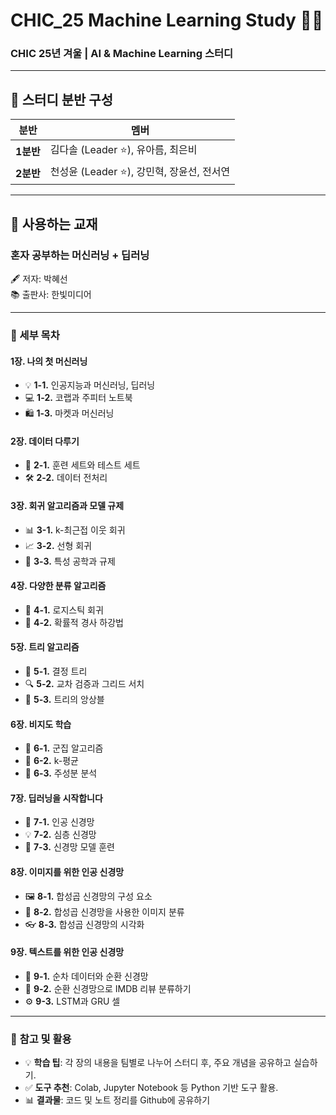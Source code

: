 # **CHIC_25** Machine Learning Study 🧠🤖  
### **CHIC 25년 겨울 | AI & Machine Learning 스터디**

---

## 👥 **스터디 분반 구성**

| **분반** | **멤버**                                |
|----------|----------------------------------------|
| **1분반** | 김다솔 (Leader ⭐), 유아름, 최은비         |
| **2분반** | 천성윤 (Leader ⭐), 강민혁, 장윤선, 전서연 |

---

## 📘 **사용하는 교재**
### **혼자 공부하는 머신러닝 + 딥러닝**  
🖋️ 저자: 박혜선  
📚 출판사: 한빛미디어  

---

### **📂 세부 목차**  
#### **1장. 나의 첫 머신러닝**  
- 💡 **1-1.** 인공지능과 머신러닝, 딥러닝  
- 💻 **1-2.** 코랩과 주피터 노트북  
- 🛍️ **1-3.** 마켓과 머신러닝  

#### **2장. 데이터 다루기**  
- 🧪 **2-1.** 훈련 세트와 테스트 세트  
- 🛠️ **2-2.** 데이터 전처리  

#### **3장. 회귀 알고리즘과 모델 규제**  
- 📊 **3-1.** k-최근접 이웃 회귀  
- 📈 **3-2.** 선형 회귀  
- 🔧 **3-3.** 특성 공학과 규제  

#### **4장. 다양한 분류 알고리즘**  
- 🔑 **4-1.** 로지스틱 회귀  
- 🚀 **4-2.** 확률적 경사 하강법  

#### **5장. 트리 알고리즘**  
- 🌳 **5-1.** 결정 트리  
- 🔍 **5-2.** 교차 검증과 그리드 서치  
- 🌟 **5-3.** 트리의 앙상블  

#### **6장. 비지도 학습**  
- 👥 **6-1.** 군집 알고리즘  
- 🎯 **6-2.** k-평균  
- 🧮 **6-3.** 주성분 분석  

#### **7장. 딥러닝을 시작합니다**  
- 🧠 **7-1.** 인공 신경망  
- 💡 **7-2.** 심층 신경망  
- 🔄 **7-3.** 신경망 모델 훈련  

#### **8장. 이미지를 위한 인공 신경망**  
- 🖼️ **8-1.** 합성곱 신경망의 구성 요소  
- 📸 **8-2.** 합성곱 신경망을 사용한 이미지 분류  
- 👓 **8-3.** 합성곱 신경망의 시각화  

#### **9장. 텍스트를 위한 인공 신경망**  
- 📝 **9-1.** 순차 데이터와 순환 신경망  
- 💬 **9-2.** 순환 신경망으로 IMDB 리뷰 분류하기  
- ⚙️ **9-3.** LSTM과 GRU 셀  

---

### 📌 **참고 및 활용**
- 💡 **학습 팁**: 각 장의 내용을 팀별로 나누어 스터디 후, 주요 개념을 공유하고 실습하기.  
- ✅ **도구 추천**: Colab, Jupyter Notebook 등 Python 기반 도구 활용.  
- 📊 **결과물**: 코드 및 노트 정리를 Github에 공유하기
